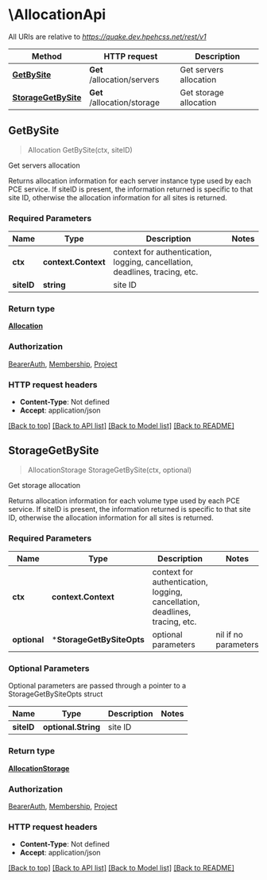 # \AllocationApi

All URIs are relative to *https://quake.dev.hpehcss.net/rest/v1*

Method | HTTP request | Description
------------- | ------------- | -------------
[**GetBySite**](AllocationApi.md#GetBySite) | **Get** /allocation/servers | Get servers allocation
[**StorageGetBySite**](AllocationApi.md#StorageGetBySite) | **Get** /allocation/storage | Get storage allocation



## GetBySite

> Allocation GetBySite(ctx, siteID)

Get servers allocation

Returns allocation information for each server instance type used by each PCE service. If siteID is present, the information returned is specific to that site ID, otherwise the allocation information for all sites is returned.

### Required Parameters


Name | Type | Description  | Notes
------------- | ------------- | ------------- | -------------
**ctx** | **context.Context** | context for authentication, logging, cancellation, deadlines, tracing, etc.
**siteID** | **string**| site ID | 

### Return type

[**Allocation**](Allocation.md)

### Authorization

[BearerAuth](../README.md#BearerAuth), [Membership](../README.md#Membership), [Project](../README.md#Project)

### HTTP request headers

- **Content-Type**: Not defined
- **Accept**: application/json

[[Back to top]](#) [[Back to API list]](../README.md#documentation-for-api-endpoints)
[[Back to Model list]](../README.md#documentation-for-models)
[[Back to README]](../README.md)


## StorageGetBySite

> AllocationStorage StorageGetBySite(ctx, optional)

Get storage allocation

Returns allocation information for each volume type used by each PCE service. If siteID is present, the information returned is specific to that site ID, otherwise the allocation information for all sites is returned.

### Required Parameters


Name | Type | Description  | Notes
------------- | ------------- | ------------- | -------------
**ctx** | **context.Context** | context for authentication, logging, cancellation, deadlines, tracing, etc.
 **optional** | ***StorageGetBySiteOpts** | optional parameters | nil if no parameters

### Optional Parameters

Optional parameters are passed through a pointer to a StorageGetBySiteOpts struct


Name | Type | Description  | Notes
------------- | ------------- | ------------- | -------------
 **siteID** | **optional.String**| site ID | 

### Return type

[**AllocationStorage**](AllocationStorage.md)

### Authorization

[BearerAuth](../README.md#BearerAuth), [Membership](../README.md#Membership), [Project](../README.md#Project)

### HTTP request headers

- **Content-Type**: Not defined
- **Accept**: application/json

[[Back to top]](#) [[Back to API list]](../README.md#documentation-for-api-endpoints)
[[Back to Model list]](../README.md#documentation-for-models)
[[Back to README]](../README.md)


